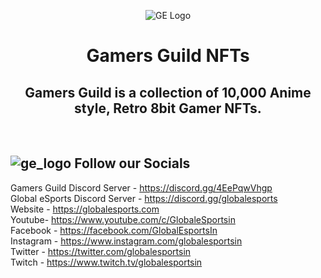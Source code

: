 <p align="center">
<img src="https://cdn.discordapp.com/attachments/923419078885003314/923455851509989406/1500x500.png" alt="GE Logo">
<h1 align="center">Gamers Guild NFTs</h1>
<h2 align="center"> Gamers Guild is a collection of 10,000 Anime style, Retro 8bit Gamer NFTs.</h2>
</p> 
<br>

## ![ge_logo](https://cdn.discordapp.com/emojis/923095675942613002.png?size=24) Follow our Socials
Gamers Guild Discord Server -  https://discord.gg/4EePqwVhgp<br>Global eSports Discord Server - https://discord.gg/globalesports <br>Website - https://globalesports.com <br> Youtube- https://www.youtube.com/c/GlobaleSportsin<br>Facebook -  https://facebook.com/GlobalEsportsIn<br>Instagram - https://www.instagram.com/globalesportsin<br>Twitter - https://twitter.com/globalesportsin<br>Twitch - https://www.twitch.tv/globalesportsin
